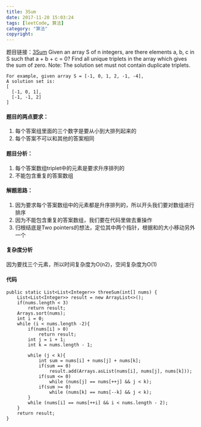 ```yaml
---
title: 3Sum
date: 2017-11-20 15:03:24
tags: [leetCode, 算法]
category: "算法"
copyright:
---
```

题目链接：[3Sum](https://leetcode.com/problems/3sum/discuss/ "Optional title")
Given an array S of n integers, are there elements a, b, c in S such that a + b + c = 0? Find all unique triplets in the array which gives the sum of zero.
Note: The solution set must not contain duplicate triplets.
```
For example, given array S = [-1, 0, 1, 2, -1, -4],
A solution set is:
[
  [-1, 0, 1],
  [-1, -1, 2]
]
```
<!-- more -->
#### 题目的两点要求：
1. 每个答案组里面的三个数字是要从小到大排列起来的
2. 每个答案不可以和其他的答案相同

#### 题目分析：
1. 每个答案数组triplet中的元素是要求升序排列的
2. 不能包含重复的答案数组

#### 解题思路：
1. 因为要求每个答案数组中的元素都是升序排列的，所以开头我们要对数组进行排序
2. 因为不能包含重复的答案数组，我们要在代码里做去重操作
3. 归根结底是Two pointers的想法，定位其中两个指针，根据和的大小移动另外一个

#### 复杂度分析
因为要找三个元素，所以时间复杂度为O(n2)，空间复杂度为O(1)

#### 代码
```
public static List<List<Integer>> threeSum(int[] nums) {
    List<List<Integer>> result = new ArrayList<>();
    if(nums.length < 3)
        return result;
    Arrays.sort(nums);
    int i = 0;
    while (i < nums.length -2){
        if(nums[i] > 0)
            return result;
        int j = i + 1;
        int k = nums.length - 1;

        while (j < k){
            int sum = nums[i] + nums[j] + nums[k];
            if(sum == 0)
                result.add(Arrays.asList(nums[i], nums[j], nums[k]));
            if(sum <= 0)
                while (nums[j] == nums[++j] && j < k);
            if(sum >= 0)
                while (nums[k] == nums[--k] && j < k);
        }
        while (nums[i] == nums[++i] && i < nums.length - 2);
    }
    return result;
}
```